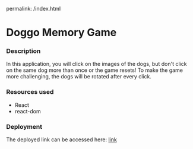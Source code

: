 permalink: /index.html

# Doggo Memory Game

### Description

In this application, you will click on the images of the dogs, but don't click on the same dog more than once or the game resets! To make the game more challenging, the dogs will be rotated after every click.

### Resources used

* React
* react-dom


### Deployment

The deployed link can be accessed here: [link](http://https://krystalcw.github.io/doggo-memory-game/ "Doggo Memory Game")